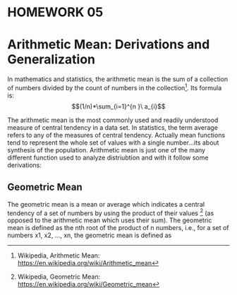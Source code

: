 # HOMEWORK 05

# Arithmetic Mean: Derivations and Generalization

In mathematics and statistics, the arithmetic mean is the sum of a collection of numbers divided by the count of numbers in the collection[^1].
Its formula is: $$(1/n)*\sum_{i=1}^{n }\ a_{i}$$

The arithmetic mean is the most commonly used and readily understood measure of central tendency in a data set. In statistics, the term average refers to any of the measures of central tendency. Actually mean functions tend to represent the whole set of values with a single number...its about synthesis of the population.
Arithmetic mean is just one of the many different function used to analyze distriubtion and with it follow some derivations:

## Geometric Mean

The geometric mean is a mean or average which indicates a central tendency of a set of numbers by using the product of their values [^2] (as opposed to the arithmetic mean which uses their sum). The geometric mean is defined as the nth root of the product of n numbers, i.e., for a set of numbers x1, x2, ..., xn, the geometric mean is defined as

[^1]: Wikipedia, Arithmetic Mean: https://en.wikipedia.org/wiki/Arithmetic_mean
[^2]: Wikipedia, Geometric Mean: https://en.wikipedia.org/wiki/Geometric_mean 
